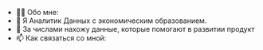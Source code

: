 - 👩‍💻 Обо мне:
- 👀 Я Аналитик Данных с экономическим образованием.
- 🔭 За числами нахожу данные, которые помогают в развитии продукт
- 📫 Как связаться со мной:

<!---
maria-sayapina/maria-sayapina is a ✨ special ✨ repository because its `README.md` (this file) appears on your GitHub profile.
You can click the Preview link to take a look at your changes.
--->
